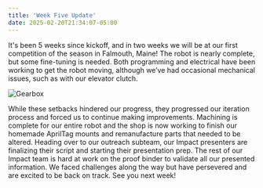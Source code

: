 ```yaml
---
title: 'Week Five Update'
date: 2025-02-20T21:34:07-05:00
---
```


It's been 5 weeks since kickoff, and in two weeks we will be at our first competition of the season in Falmouth, Maine! The robot is nearly complete, but some fine-tuning is needed. Both programming and electrical have been working to get the robot moving, although we’ve had occasional mechanical issues, such as with our elevator clutch.

![Gearbox](2025-02-08-week5-photo.jpg)

While these setbacks hindered our progress, they progressed our iteration process and forced us to continue making improvements. Machining is complete for our entire robot and the shop is now working to finish our homemade AprilTag mounts and remanufacture parts that needed to be altered. Heading over to our outreach subteam, our Impact presenters are finalizing their script and starting their presentation prep. The rest of our Impact team is hard at work on the proof binder to validate all our presented information. We faced challenges along the way but have persevered and are excited to be back on track. See you next week!
